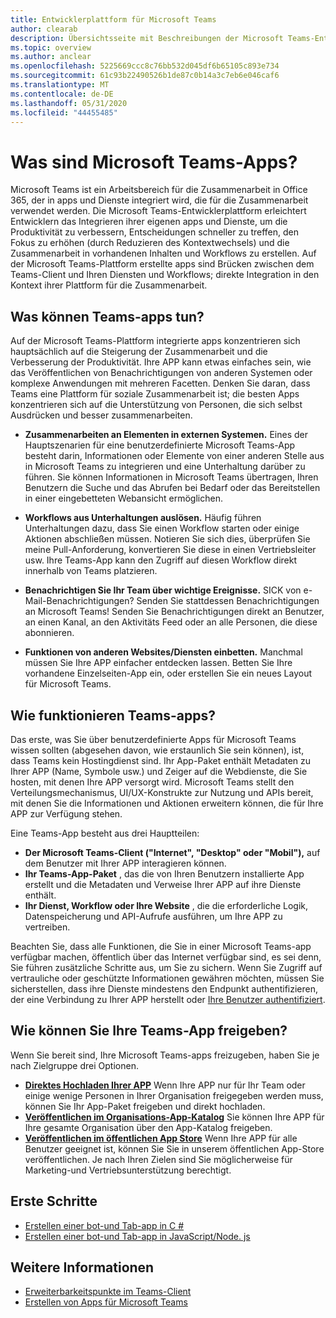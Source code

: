 ```yaml
---
title: Entwicklerplattform für Microsoft Teams
author: clearab
description: Übersichtsseite mit Beschreibungen der Microsoft Teams-Entwicklerplattform und erste Schritte beim Erstellen von Apps für Microsoft Teams.
ms.topic: overview
ms.author: anclear
ms.openlocfilehash: 5225669ccc8c76bb532d045df6b65105c893e734
ms.sourcegitcommit: 61c93b22490526b1de87c0b14a3c7eb6e046caf6
ms.translationtype: MT
ms.contentlocale: de-DE
ms.lasthandoff: 05/31/2020
ms.locfileid: "44455485"
---
```

# <a name="what-are-microsoft-teams-apps"></a>Was sind Microsoft Teams-Apps?

Microsoft Teams ist ein Arbeitsbereich für die Zusammenarbeit in Office 365, der in apps und Dienste integriert wird, die für die Zusammenarbeit verwendet werden. Die Microsoft Teams-Entwicklerplattform erleichtert Entwicklern das Integrieren ihrer eigenen apps und Dienste, um die Produktivität zu verbessern, Entscheidungen schneller zu treffen, den Fokus zu erhöhen (durch Reduzieren des Kontextwechsels) und die Zusammenarbeit in vorhandenen Inhalten und Workflows zu erstellen. Auf der Microsoft Teams-Plattform erstellte apps sind Brücken zwischen dem Teams-Client und Ihren Diensten und Workflows; direkte Integration in den Kontext ihrer Plattform für die Zusammenarbeit.

## <a name="what-can-teams-apps-do"></a>Was können Teams-apps tun?

Auf der Microsoft Teams-Plattform integrierte apps konzentrieren sich hauptsächlich auf die Steigerung der Zusammenarbeit und die Verbesserung der Produktivität. Ihre APP kann etwas einfaches sein, wie das Veröffentlichen von Benachrichtigungen von anderen Systemen oder komplexe Anwendungen mit mehreren Facetten. Denken Sie daran, dass Teams eine Plattform für soziale Zusammenarbeit ist; die besten Apps konzentrieren sich auf die Unterstützung von Personen, die sich selbst Ausdrücken und besser zusammenarbeiten.

* **Zusammenarbeiten an Elementen in externen Systemen.** Eines der Hauptszenarien für eine benutzerdefinierte Microsoft Teams-App besteht darin, Informationen oder Elemente von einer anderen Stelle aus in Microsoft Teams zu integrieren und eine Unterhaltung darüber zu führen. Sie können Informationen in Microsoft Teams übertragen, Ihren Benutzern die Suche und das Abrufen bei Bedarf oder das Bereitstellen in einer eingebetteten Webansicht ermöglichen.

* **Workflows aus Unterhaltungen auslösen.** Häufig führen Unterhaltungen dazu, dass Sie einen Workflow starten oder einige Aktionen abschließen müssen. Notieren Sie sich dies, überprüfen Sie meine Pull-Anforderung, konvertieren Sie diese in einen Vertriebsleiter usw. Ihre Teams-App kann den Zugriff auf diesen Workflow direkt innerhalb von Teams platzieren.

* **Benachrichtigen Sie Ihr Team über wichtige Ereignisse.** SICK von e-Mail-Benachrichtigungen? Senden Sie stattdessen Benachrichtigungen an Microsoft Teams! Senden Sie Benachrichtigungen direkt an Benutzer, an einen Kanal, an den Aktivitäts Feed oder an alle Personen, die diese abonnieren.

* **Funktionen von anderen Websites/Diensten einbetten.** Manchmal müssen Sie Ihre APP einfacher entdecken lassen. Betten Sie Ihre vorhandene Einzelseiten-App ein, oder erstellen Sie ein neues Layout für Microsoft Teams.

## <a name="how-do-teams-apps-work"></a>Wie funktionieren Teams-apps?

Das erste, was Sie über benutzerdefinierte Apps für Microsoft Teams wissen sollten (abgesehen davon, wie erstaunlich Sie sein können), ist, dass Teams kein Hostingdienst sind. Ihr App-Paket enthält Metadaten zu Ihrer APP (Name, Symbole usw.) und Zeiger auf die Webdienste, die Sie hosten, mit denen Ihre APP versorgt wird. Microsoft Teams stellt den Verteilungsmechanismus, UI/UX-Konstrukte zur Nutzung und APIs bereit, mit denen Sie die Informationen und Aktionen erweitern können, die für Ihre APP zur Verfügung stehen.

Eine Teams-App besteht aus drei Hauptteilen:

* **Der Microsoft Teams-Client ("Internet", "Desktop" oder "Mobil"),** auf dem Benutzer mit Ihrer APP interagieren können.
* **Ihr Teams-App-Paket** , das die von Ihren Benutzern installierte App erstellt und die Metadaten und Verweise Ihrer APP auf ihre Dienste enthält.
* **Ihr Dienst, Workflow oder Ihre Website** , die die erforderliche Logik, Datenspeicherung und API-Aufrufe ausführen, um Ihre APP zu vertreiben.

Beachten Sie, dass alle Funktionen, die Sie in einer Microsoft Teams-app verfügbar machen, öffentlich über das Internet verfügbar sind, es sei denn, Sie führen zusätzliche Schritte aus, um Sie zu sichern. Wenn Sie Zugriff auf vertrauliche oder geschützte Informationen gewähren möchten, müssen Sie sicherstellen, dass ihre Dienste mindestens den Endpunkt authentifizieren, der eine Verbindung zu Ihrer APP herstellt oder [Ihre Benutzer authentifiziert](concepts/authentication/authentication.md).

## <a name="how-can-you-share-your-teams-app"></a>Wie können Sie Ihre Teams-App freigeben?

Wenn Sie bereit sind, Ihre Microsoft Teams-apps freizugeben, haben Sie je nach Zielgruppe drei Optionen.

* **[Direktes Hochladen Ihrer APP](concepts/deploy-and-publish/apps-upload.md)** Wenn Ihre APP nur für Ihr Team oder einige wenige Personen in Ihrer Organisation freigegeben werden muss, können Sie Ihr App-Paket freigeben und direkt hochladen.
* **[Veröffentlichen im Organisations-App-Katalog](concepts/deploy-and-publish/apps-upload.md)** Sie können Ihre APP für Ihre gesamte Organisation über den App-Katalog freigeben.
* **[Veröffentlichen im öffentlichen App Store](concepts/deploy-and-publish/apps-upload.md)** Wenn Ihre APP für alle Benutzer geeignet ist, können Sie Sie in unserem öffentlichen App-Store veröffentlichen. Je nach Ihren Zielen sind Sie möglicherweise für Marketing-und Vertriebsunterstützung berechtigt.

## <a name="get-started"></a>Erste Schritte

* [Erstellen einer bot-und Tab-app in C #](tutorials/get-started-dotnet-app-studio.md)
* [Erstellen einer bot-und Tab-app in JavaScript/Node. js](tutorials/get-started-nodejs-app-studio.md)

## <a name="learn-more"></a>Weitere Informationen

* [Erweiterbarkeitspunkte im Teams-Client](concepts/extensibility-points.md)
* [Erstellen von Apps für Microsoft Teams](concepts/building-an-app.md)

